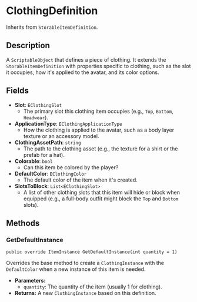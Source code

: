 # ClothingDefinition

Inherits from `StorableItemDefinition`.

## Description

A `ScriptableObject` that defines a piece of clothing. It extends the `StorableItemDefinition` with properties specific to clothing, such as the slot it occupies, how it's applied to the avatar, and its color options.

## Fields

-   **Slot**: `EClothingSlot`
    -   The primary slot this clothing item occupies (e.g., `Top`, `Bottom`, `Headwear`).
-   **ApplicationType**: `EClothingApplicationType`
    -   How the clothing is applied to the avatar, such as a body layer texture or an accessory model.
-   **ClothingAssetPath**: `string`
    -   The path to the clothing asset (e.g., the texture for a shirt or the prefab for a hat).
-   **Colorable**: `bool`
    -   Can this item be colored by the player?
-   **DefaultColor**: `EClothingColor`
    -   The default color of the item when it's created.
-   **SlotsToBlock**: `List<EClothingSlot>`
    -   A list of other clothing slots that this item will hide or block when equipped (e.g., a full-body outfit might block the `Top` and `Bottom` slots).

## Methods

### GetDefaultInstance
`public override ItemInstance GetDefaultInstance(int quantity = 1)`

Overrides the base method to create a `ClothingInstance` with the `DefaultColor` when a new instance of this item is needed.

-   **Parameters:**
    -   `quantity`: The quantity of the item (usually 1 for clothing).
-   **Returns:** A new `ClothingInstance` based on this definition.

